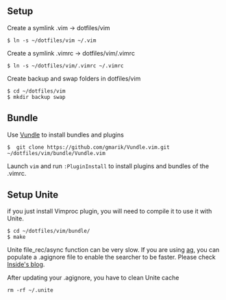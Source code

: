 ## Setup

Create a symlink .vim -> dotfiles/vim
```
$ ln -s ~/dotfiles/vim ~/.vim
```

Create a symlink .vimrc -> dotfiles/vim/.vimrc
```
$ ln -s ~/dotfiles/vim/.vimrc ~/.vimrc
```

Create backup and swap folders in dotfiles/vim
```
$ cd ~/dotfiles/vim
$ mkdir backup swap
```

## Bundle
Use [Vundle](https://github.com/gmarik/Vundle.vim) to install bundles and plugins

```
$  git clone https://github.com/gmarik/Vundle.vim.git ~/dotfiles/vim/bundle/Vundle.vim
```

Launch `vim` and run `:PluginInstall` to install plugins and bundles of the .vimrc.

## Setup Unite
if you just install Vimproc plugin, you will need to compile it to use it with Unite.

```
$ cd ~/dotfiles/vim/bundle/
$ make
```

Unite file_rec/async function can be very slow. If you are using [ag](https://github.com/ggreer/the_silver_searcher), you can populate a .agignore file to enable the searcher to be faster. Please check [Inside's blog](http://insidesblog.blogspot.fr/2013/07/unitevim-and-many-files-in-project.html).

After updating your .agignore, you have to clean Unite cache

```
rm -rf ~/.unite
```
